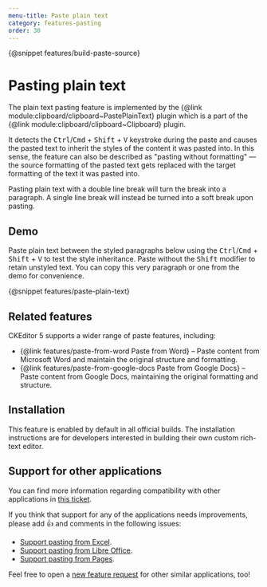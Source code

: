 ```yaml
---
menu-title: Paste plain text
category: features-pasting
order: 30
---
```


{@snippet features/build-paste-source}

# Pasting plain text

The plain text pasting feature is implemented by the {@link module:clipboard/clipboard~PastePlainText} plugin which is a part of the {@link module:clipboard/clipboard~Clipboard} plugin.

It detects the <kbd>Ctrl</kbd>/<kbd>Cmd</kbd> + <kbd>Shift</kbd> + <kbd>V</kbd> keystroke during the paste and causes the pasted text to inherit the styles of the content it was pasted into. In this sense, the feature can also be described as "pasting without formatting" &mdash; the source formatting of the pasted text gets replaced with the target formatting of the text it was pasted into.

Pasting plain text with a double line break will turn the break into a paragraph. A single line break will instead be turned into a soft break upon pasting.

## Demo

Paste plain text between the styled paragraphs below using the <kbd>Ctrl</kbd>/<kbd>Cmd</kbd> + <kbd>Shift</kbd> + <kbd>V</kbd> to test the style inheritance. Paste without the <kbd>Shift</kbd> modifier to retain unstyled text. You can copy this very paragraph or one from the demo for convenience.

{@snippet features/paste-plain-text}

## Related features

CKEditor 5 supports a wider range of paste features, including:
* {@link features/paste-from-word Paste from Word} &ndash; Paste content from Microsoft Word and maintain the original structure and formatting.
* {@link features/paste-from-google-docs Paste from Google Docs} &ndash; Paste content from Google Docs, maintaining the original formatting and structure.

## Installation

<info-box info>
	This feature is enabled by default in all official builds. The installation instructions are for developers interested in building their own custom rich-text editor.
</info-box>

<!-- TODO Installation instructions -->

## Support for other applications

You can find more information regarding compatibility with other applications in [this ticket](https://github.com/ckeditor/ckeditor5/issues/1184#issuecomment-409828069).

If you think that support for any of the applications needs improvements, please add 👍  and comments in the following issues:

* [Support pasting from Excel](https://github.com/ckeditor/ckeditor5/issues/2513).
* [Support pasting from Libre Office](https://github.com/ckeditor/ckeditor5/issues/2520).
* [Support pasting from Pages](https://github.com/ckeditor/ckeditor5/issues/2527).

Feel free to open a [new feature request](https://github.com/ckeditor/ckeditor5/issues/new/choose) for other similar applications, too!
